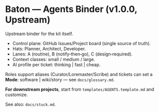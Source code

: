 # Baton — Agents Binder (v1.0.0, Upstream)

Upstream binder for the kit itself.

- Control plane: GitHub Issues/Project board (single source of truth).
- Hats: Planner, Architect, Developer.
- Lanes: A (routine), B (notify‑then‑go), C (design‑required).
- Context classes: small / medium / large.
- AI profile per ticket: thinking | fast | cheap.

Roles support aliases (Curator/Loremaster/Scribe) and tickets can set a **Mode**: software | wiki/story — see `docs/glossary.md`.

**For downstream projects**, start from `templates/AGENTS.template.md` and customize.

See also: `docs/stuck.md`.
